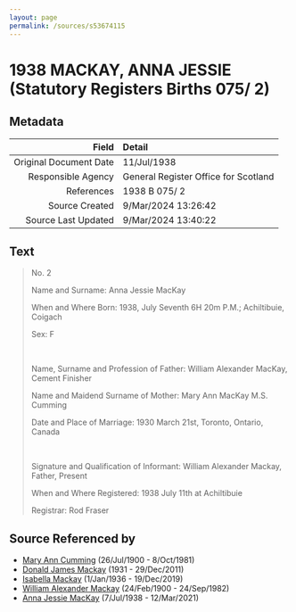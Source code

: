 ```yaml
---
layout: page
permalink: /sources/s53674115
---
```


# 1938 MACKAY, ANNA JESSIE (Statutory Registers Births 075/ 2)

## Metadata

Field | Detail
---:|:---
Original Document Date | 11/Jul/1938
Responsible Agency | General Register Office for Scotland
References | 1938 B 075/ 2
Source Created | 9/Mar/2024 13:26:42
Source Last Updated | 9/Mar/2024 13:40:22

## Text

> No. 2
>
> Name and Surname: Anna Jessie MacKay
>
> When and Where Born: 1938, July Seventh 6H 20m P.M.; Achiltibuie, Coigach
>
> Sex: F
>
> <br/>
>
> Name, Surname and Profession of Father: William Alexander MacKay, Cement Finisher
>
> Name and Maidend Surname of Mother: Mary Ann MacKay M.S. Cumming
>
> Date and Place of Marriage: 1930 March 21st, Toronto, Ontario, Canada
>
> <br/>
>
> Signature and Qualification of Informant: William Alexander Mackay, Father, Present
>
> When and Where Registered: 1938 July 11th at Achiltibuie
>
> Registrar: Rod Fraser
>

## Source Referenced by

* [Mary Ann Cumming](../people/@48241984@-mary-ann-cumming-b1900-7-26-d1981-10-8.md) (26/Jul/1900 - 8/Oct/1981)
* [Donald James Mackay](../people/@43065376@-donald-james-mackay-b1931-d2011-12-29.md) (1931 - 29/Dec/2011)
* [Isabella Mackay](../people/@25303611@-isabella-mackay-b1936-1-1-d2019-12-19.md) (1/Jan/1936 - 19/Dec/2019)
* [William Alexander Mackay](../people/@9383584@-william-alexander-mackay-b1900-2-24-d1982-9-24.md) (24/Feb/1900 - 24/Sep/1982)
* [Anna Jessie MacKay](../people/@41265374@-anna-jessie-mackay-b1938-7-7-d2021-3-12.md) (7/Jul/1938 - 12/Mar/2021)
